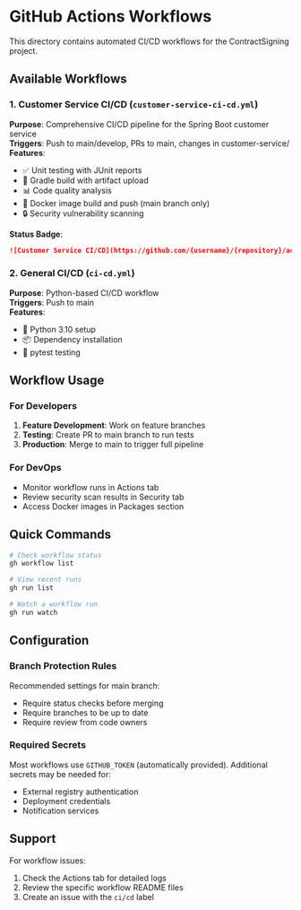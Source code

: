 # GitHub Actions Workflows

This directory contains automated CI/CD workflows for the ContractSigning project.

## Available Workflows

### 1. Customer Service CI/CD (`customer-service-ci-cd.yml`)
**Purpose**: Comprehensive CI/CD pipeline for the Spring Boot customer service  
**Triggers**: Push to main/develop, PRs to main, changes in customer-service/  
**Features**:
- ✅ Unit testing with JUnit reports
- 🔨 Gradle build with artifact upload
- 📊 Code quality analysis
- 🐳 Docker image build and push (main branch only)
- 🔒 Security vulnerability scanning

**Status Badge**:
```markdown
![Customer Service CI/CD](https://github.com/{username}/{repository}/actions/workflows/customer-service-ci-cd.yml/badge.svg)
```

### 2. General CI/CD (`ci-cd.yml`)
**Purpose**: Python-based CI/CD workflow  
**Triggers**: Push to main  
**Features**:
- 🐍 Python 3.10 setup
- 📦 Dependency installation
- 🧪 pytest testing

## Workflow Usage

### For Developers
1. **Feature Development**: Work on feature branches
2. **Testing**: Create PR to main branch to run tests
3. **Production**: Merge to main to trigger full pipeline

### For DevOps
- Monitor workflow runs in Actions tab
- Review security scan results in Security tab
- Access Docker images in Packages section

## Quick Commands

```bash
# Check workflow status
gh workflow list

# View recent runs
gh run list

# Watch a workflow run
gh run watch
```

## Configuration

### Branch Protection Rules
Recommended settings for main branch:
- Require status checks before merging
- Require branches to be up to date
- Require review from code owners

### Required Secrets
Most workflows use `GITHUB_TOKEN` (automatically provided).
Additional secrets may be needed for:
- External registry authentication
- Deployment credentials
- Notification services

## Support

For workflow issues:
1. Check the Actions tab for detailed logs
2. Review the specific workflow README files
3. Create an issue with the `ci/cd` label 